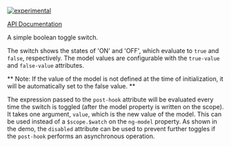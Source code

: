 [![experimental](http://badges.github.io/stability-badges/dist/experimental.svg)](http://github.com/badges/stability-badges)

[API Documentation](ngdocs/index.html#/api/rxToggleSwitch.directive:rxToggleSwitch)

A simple boolean toggle switch.

The switch shows the states of 'ON' and 'OFF', which evaluate to `true` and `false`, respectively.  The model values are configurable with the `true-value` and `false-value` attributes.

** Note: If the value of the model is not defined at the time of initialization, it will be automatically set to the false value. **

The expression passed to the `post-hook` attribute will be evaluated every time the switch is toggled (after the model property is written on the scope).  It takes one argument, `value`, which is the new value of the model.  This can be used instead of a `$scope.$watch` on the `ng-model` property.  As shown in the demo, the `disabled` attribute can be used to prevent further toggles if the `post-hook` performs an asynchronous operation.
